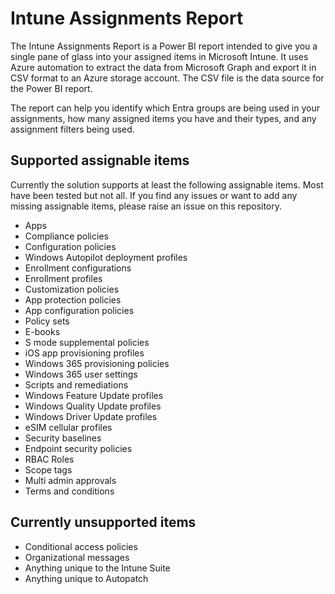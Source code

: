 # Intune Assignments Report

The Intune Assignments Report is a Power BI report intended to give you a single pane of glass into your assigned items in Microsoft Intune. It uses Azure automation to extract the data from Microsoft Graph and export it in CSV format to an Azure storage account. The CSV file is the data source for the Power BI report.

The report can help you identify which Entra groups are being used in your assignments, how many assigned items you have and their types, and any assignment filters being used.

## Supported assignable items
Currently the solution supports at least the following assignable items. Most have been tested but not all. If you find any issues or want to add any missing assignable items, please raise an issue on this repository.
- Apps
- Compliance policies
- Configuration policies
- Windows Autopilot deployment profiles
- Enrollment configurations
- Enrollment profiles
- Customization policies
- App protection policies
- App configuration policies
- Policy sets
- E-books
- S mode supplemental policies
- iOS app provisioning profiles
- Windows 365 provisioning policies
- Windows 365 user settings
- Scripts and remediations
- Windows Feature Update profiles
- Windows Quality Update profiles
- Windows Driver Update profiles
- eSIM cellular profiles
- Security baselines
- Endpoint security policies
- RBAC Roles
- Scope tags
- Multi admin approvals
- Terms and conditions

## Currently unsupported items
- Conditional access policies
- Organizational messages
- Anything unique to the Intune Suite
- Anything unique to Autopatch
